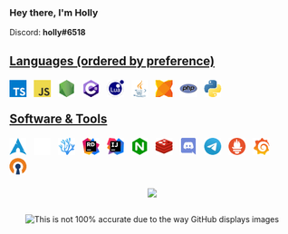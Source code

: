 ### Hey there, I'm Holly
Discord: **holly#6518**

<!-- incoming html!!!! -->
<h2> </h2>

<h2>
	<u>Languages (ordered by preference)</u>
	<p> </p>  <!-- messy spacing lmao -->
	<a href="https://www.typescriptlang.org"><img width="30px" style="padding-right:8px" title="JavaScript" src="images/ts.webp"></a>
	<a href="https://en.wikipedia.org/wiki/JavaScript"><img width="30px" style="padding-right:8px" title="JavaScript" src="images/js.webp"></a>
	<a href="https://nodejs.org"><img width="30px" style="padding-right:8px" title="Node.js" src="images/nodejs.webp"></a>
	<a href="https://dotnet.microsoft.com/"><img width="30px" style="padding-right:8px" title="C# .NET" src="images/csharp.webp"></a>
	<a href="https://www.lua.org/"><img width="30px" style="padding-right:8px" title="Lua" src="images/lua.webp"></a>
	<a href="https://openjdk.java.net/"><img width="30px" style="padding-right:8px" title="Java" src="images/java.webp"></a>
	<a href="https://haxe.org/"><img width="30px" style="padding-right:8px" title="Haxe" src="images/haxe.webp"></a>
	<a href="https://www.php.net/"><img width="30px" style="padding-right:8px" title="PHP" src="images/php.webp"></a>
	<a href="https://www.python.org/"><img width="30px" style="padding-right:8px" title="Python" src="images/python.webp"></a>
	<p> </p>
	<u>Software & Tools</u>
	<p> </p>
	<!--<a href="https://github.com/jesseduffield/lazygit"><img width="30px" style="padding-right:8px" title="lazygit" src="images/lazygit.webp"></a>-->
	<a href="https://archlinux.org/"><img width="30px" style="padding-right:8px" title="Arch Linux" src="images/archlinux.webp"></a>
	<a href="https://i3wm.org/"><img width="30px" style="padding-right:8px" title="i3" src="images/i3.webp"></a>
	<a href="https://vscodium.com/"><img width="30px" style="padding-right:8px" title="VSCodium" src="images/codium.webp"></a>
	<a href="https://www.jetbrains.com/rider/"><img width="30px" style="padding-right:8px" title="Jetbrains Rider" src="images/rider.webp"></a>
	<a href="https://www.jetbrains.com/idea/"><img width="30px" style="padding-right:8px" title="Intellij Idea" src="images/idea.webp"></a>
	<a href="https://nginx.org/"><img width="30px" style="padding-right:8px" title="NGINX" src="images/nginx.webp"></a>
	<a href="https://redis.io/"><img width="30px" style="padding-right:8px" title="Redis" src="images/redis.webp"></a>
	<a href="https://discord.com/"><img width="30px" style="padding-right:8px" title="Discord" src="images/discord.webp"></a>
	<a href="https://telegram.org/"><img width="30px" style="padding-right:8px" title="Telegram" src="images/telegram.webp"></a>
	<a href="https://prometheus.io/"><img width="30px" style="padding-right:8px" title="Prometheus" src="images/prometheus.webp"></a>
	<a href="https://grafana.com/"><img width="30px" style="padding-right:8px" title="Grafana" src="images/grafana.webp"></a>
	<a href="https://openvpn.net/"><img width="30px" style="padding-right:8px" title="OpenVPN" src="images/openvpn.webp"></a>
</h2>

<p align="center">
	<a href="https://github.com/anuraghazra/github-readme-stats">
		<img align="center" src="https://github-readme-stats.vercel.app/api/top-langs/?username=tgpholly&layout=compact&langs_count=10&theme=radical&0">
	</a>
</p>

<h2></h2>

<p align="center">
	<img src="https://eusv.net/vc/5f6192fef2b388d9/?38609" title="This is not 100% accurate due to the way GitHub displays images">
</p>
